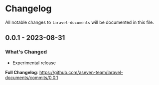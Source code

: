 # Changelog

All notable changes to `laravel-documents` will be documented in this file.

## 0.0.1 - 2023-08-31

### What's Changed

- Experimental release

**Full Changelog**: https://github.com/aseven-team/laravel-documents/commits/0.0.1
